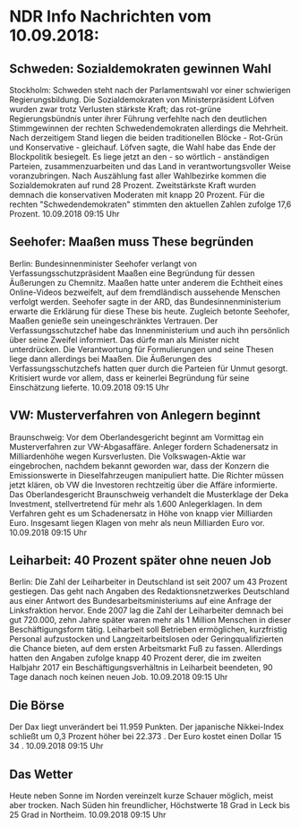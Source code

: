 # NDR Info Nachrichten vom 10.09.2018:


## Schweden: Sozialdemokraten gewinnen Wahl
Stockholm: Schweden steht nach der Parlamentswahl vor einer schwierigen Regierungsbildung. Die Sozialdemokraten von Ministerpräsident Löfven wurden zwar trotz Verlusten stärkste Kraft; das rot-grüne Regierungsbündnis unter ihrer Führung verfehlte  nach den deutlichen Stimmgewinnen der rechten Schwedendemokraten allerdings die Mehrheit. Nach derzeitigem Stand liegen die beiden traditionellen Blöcke - Rot-Grün und Konservative - gleichauf. Löfven sagte, die Wahl habe das Ende der Blockpolitik besiegelt. Es liege jetzt an den - so wörtlich - anständigen Parteien, zusammenzuarbeiten und das Land in verantwortungsvoller Weise voranzubringen. Nach Auszählung fast aller Wahlbezirke kommen die Sozialdemokraten auf rund 28 Prozent. Zweitstärkste Kraft wurden demnach die konservativen Moderaten mit knapp 20 Prozent. Für die rechten "Schwedendemokraten" stimmten den aktuellen Zahlen zufolge 17,6 Prozent. 10.09.2018 09:15 Uhr 

## Seehofer: Maaßen muss These begründen
Berlin: Bundesinnenminister Seehofer verlangt von Verfassungsschutzpräsident Maaßen eine Begründung für dessen Äußerungen zu Chemnitz. Maaßen hatte unter anderem die Echtheit eines Online-Videos bezweifelt, auf dem fremdländisch aussehende Menschen verfolgt werden. Seehofer sagte in der ARD, das Bundesinnenministerium erwarte die Erklärung für diese These bis heute. Zugleich betonte Seehofer, Maaßen genieße sein uneingeschränktes Vertrauen. Der Verfassungsschutzchef habe das Innenministerium und auch ihn persönlich über seine Zweifel informiert. Das dürfe man als Minister nicht unterdrücken. Die Verantwortung für Formulierungen und seine Thesen liege dann allerdings bei Maaßen. Die Äußerungen des Verfassungsschutzchefs hatten quer durch die Parteien für Unmut gesorgt. Kritisiert wurde vor allem, dass er keinerlei Begründung für seine Einschätzung lieferte. 10.09.2018 09:15 Uhr 

## VW: Musterverfahren von Anlegern beginnt
Braunschweig: Vor dem Oberlandesgericht beginnt am Vormittag ein Musterverfahren zur VW-Abgasaffäre. Anleger fordern Schadenersatz in Milliardenhöhe wegen Kursverlusten. Die Volkswagen-Aktie war eingebrochen, nachdem bekannt geworden war, dass der Konzern die Emissionswerte in Dieselfahrzeugen manipuliert hatte. Die Richter müssen jetzt klären, ob VW die Investoren rechtzeitig über die Affäre informierte. Das Oberlandesgericht Braunschweig verhandelt die Musterklage der Deka Investment, stellvertretend für mehr als 1.600 Anlegerklagen. In dem Verfahren geht es um Schadenersatz in Höhe von knapp vier Milliarden Euro. Insgesamt liegen Klagen von mehr als neun Milliarden Euro vor. 10.09.2018 09:15 Uhr 

## Leiharbeit: 40 Prozent später ohne neuen Job
Berlin: Die Zahl der Leiharbeiter in Deutschland ist seit 2007 um 43 Prozent gestiegen. Das geht nach Angaben des Redaktionsnetzwerkes Deutschland aus einer Antwort des Bundesarbeitsministeriums auf eine Anfrage der Linksfraktion hervor. Ende 2007 lag die Zahl der Leiharbeiter demnach bei gut 720.000, zehn Jahre später waren mehr als 1 Million Menschen in dieser Beschäftigungsform tätig. Leiharbeit soll Betrieben ermöglichen, kurzfristig Personal aufzustocken und Langzeitarbeitslosen oder Geringqualifizierten die Chance bieten, auf dem ersten Arbeitsmarkt Fuß zu fassen. Allerdings hatten den Angaben zufolge knapp 40 Prozent derer, die im zweiten Halbjahr 2017 ein Beschäftigungsverhältnis in Leiharbeit beendeten, 90 Tage danach noch keinen neuen Job. 10.09.2018 09:15 Uhr 

## Die Börse
Der Dax liegt unverändert bei  11.959  Punkten. Der japanische Nikkei-Index schließt um  0,3  Prozent höher bei  22.373  . Der Euro kostet einen Dollar  15 34 . 10.09.2018 09:15 Uhr 

## Das Wetter
Heute neben Sonne im Norden vereinzelt kurze Schauer möglich, meist aber trocken. Nach Süden hin freundlicher, Höchstwerte 18 Grad in Leck bis 25 Grad in Northeim. 10.09.2018 09:15 Uhr 
